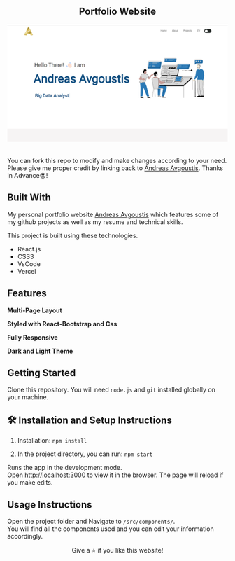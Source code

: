 <h2 align="center">
  Portfolio Website<br/>
  <a href="(https://andreasavgou.github.io/" target="_blank"></a>
</h2>
<div align="center">
  <img alt="Demo" src="https://github.com/AndreasAvgou/andreasavgou.github.io/blob/gh-pages/public/Andreasavgoustis.png?raw=true" />
</div>

<br/>

You can fork this repo to modify and make changes according to your need. Please give me proper credit by linking back to [Andreas Avgoustis](https://github.com/AndreasAvgou/andreasavgou.github.io). 
Thanks in Advance😍!

## Built With

My personal portfolio website <a href="https://andreasavgou.github.io/" target="_blank">Andreas Avgoustis</a> which features some of my github projects as well as my resume and technical skills.<br/>

This project is built using these technologies.

- React.js
- CSS3
- VsCode
- Vercel

## Features

**Multi-Page Layout**

**Styled with React-Bootstrap and Css**

**Fully Responsive**

**Dark and Light Theme**

## Getting Started

Clone this repository. You will need `node.js` and `git` installed globally on your machine.

## 🛠 Installation and Setup Instructions

1. Installation: `npm install`

2. In the project directory, you can run: `npm start`

Runs the app in the development mode.\
Open [http://localhost:3000](http://localhost:3000) to view it in the browser.
The page will reload if you make edits.

## Usage Instructions

Open the project folder and Navigate to `/src/components/`. <br/>
You will find all the components used and you can edit your information accordingly.


<p align="center">
Give a ⭐ if you like this website!
</p>

